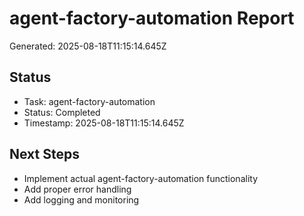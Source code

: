 # agent-factory-automation Report

Generated: 2025-08-18T11:15:14.645Z

## Status
- Task: agent-factory-automation
- Status: Completed
- Timestamp: 2025-08-18T11:15:14.645Z

## Next Steps
- Implement actual agent-factory-automation functionality
- Add proper error handling
- Add logging and monitoring

